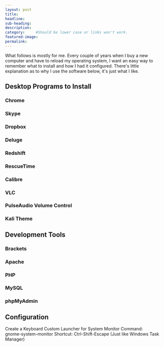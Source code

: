 ```yaml
---
layout: post
title:
headline:
sub-heading:
description:
category:     #Should be lower case or links won't work.
featured-image:
permalink:
---
```

What follows is mostly for me. Every couple of years when I buy a new computer and have to reload my operating system, I want an easy way to remember what to install and how I had it configured. There's little explanation as to why I use the software below, it's just what I like.
<h2>Desktop Programs to Install</h2>
<h3>Chrome</h3>
<h3>Skype</h3>
<h3>Dropbox</h3>
<h3>Deluge</h3>
<h3>Redshift</h3>
<h3>RescueTime</h3>
<h3>Calibre</h3>
<h3>VLC</h3>
<h3>PulseAudio Volume Control</h3>

<h3>Kali Theme</h3>

<h2>Development Tools</h2>
<h3>Brackets</h3>
<h3>Apache</h3>
<h3>PHP</h3>
<h3>MySQL</h3>
<h3>phpMyAdmin</h3>

<h2>Configuration</h2>
Create a Keyboard Custom Launcher for System Monitor
Command: gnome-system-monitor
Shortcut: Ctrl-Shift-Escape (Just like Windows Task Manager)